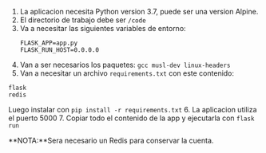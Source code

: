1. La aplicacion necesita Python version 3.7, puede ser una version Alpine.
2. El directorio de trabajo debe ser `/code`
3. Va a necesitar las siguientes variables de entorno:
    ```
    FLASK_APP=app.py
    FLASK_RUN_HOST=0.0.0.0
    ```
4. Van a ser necesarios los paquetes: `gcc musl-dev linux-headers`
5. Van a necesitar un archivo `requirements.txt` con este contenido:
```
flask
redis
```
Luego instalar con `pip install -r requirements.txt`
6. La aplicacion utiliza el puerto 5000
7. Copiar todo el contenido de la app y ejecutarla con `flask run`

**NOTA:**Sera necesario un Redis para conservar la cuenta.